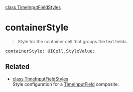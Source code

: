 [class TimeInputFieldStyles](TimeInputFieldStyles.md)

# containerStyle

> Style for the container cell that groups the text fields.

<pre class="docgen_signature">containerStyle: UICell.StyleValue;</pre>

## Related

- [<!--{ref:class}-->class TimeInputFieldStyles](TimeInputFieldStyles.md) \
    Style configuration for a [TimeInputField](TimeInputField.md) composite.
